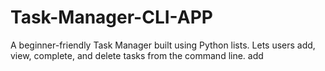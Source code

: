 # Task-Manager-CLI-APP
A beginner-friendly Task Manager built using Python lists. Lets users add, view, complete, and delete tasks from the command line.
add
